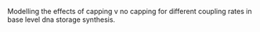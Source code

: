 Modelling the effects of capping v no capping for different coupling rates in base level dna storage synthesis.

